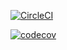 [![CircleCI](https://circleci.com/gh/unicornsleuth/lyaho340hw1.svg?style=svg)](https://app.circleci.com/pipelines/github/unicornsleuth/340-in-class)

[![codecov](https://codecov.io/gh/unicornsleuth/340-in-class/branch/master/graph/badge.svg)](https://codecov.io/gh/unicornsleuth/340-in-class)

